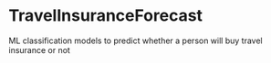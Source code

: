 # TravelInsuranceForecast
ML classification models to predict whether a person will buy travel insurance or not
